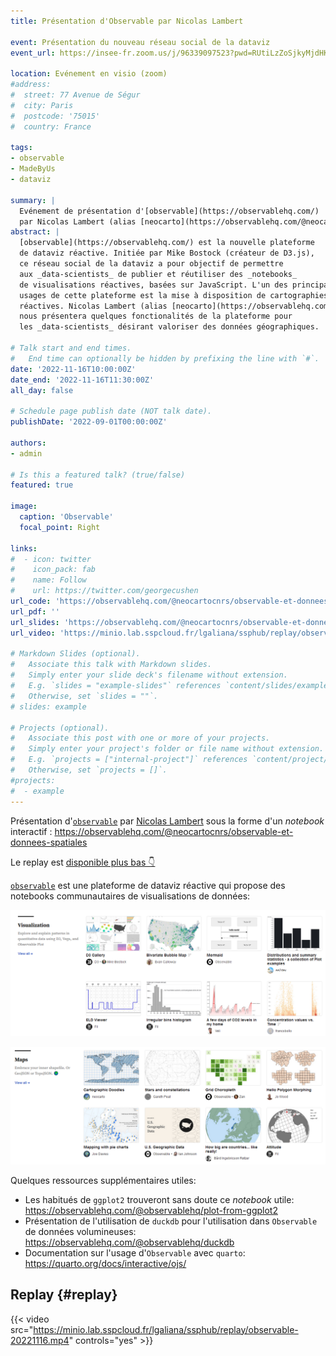 ```yaml
---
title: Présentation d'Observable par Nicolas Lambert

event: Présentation du nouveau réseau social de la dataviz
event_url: https://insee-fr.zoom.us/j/96339097523?pwd=RUtiLzZoSjkyMjdHK1h2c1NSbzkvdz09

location: Evénement en visio (zoom)
#address:
#  street: 77 Avenue de Ségur
#  city: Paris
#  postcode: '75015'
#  country: France

tags:
- observable
- MadeByUs
- dataviz

summary: |
  Evénement de présentation d'[observable](https://observablehq.com/)
  par Nicolas Lambert (alias [neocarto](https://observablehq.com/@neocartocnrs))
abstract: |
  [observable](https://observablehq.com/) est la nouvelle plateforme
  de dataviz réactive. Initiée par Mike Bostock (créateur de D3.js),
  ce réseau social de la dataviz a pour objectif de permettre 
  aux _data-scientists_ de publier et réutiliser des _notebooks_  
  de visualisations réactives, basées sur JavaScript. L'un des principaux
  usages de cette plateforme est la mise à disposition de cartographies
  réactives. Nicolas Lambert (alias [neocarto](https://observablehq.com/@neocartocnrs))
  nous présentera quelques fonctionalités de la plateforme pour
  les _data-scientists_ désirant valoriser des données géographiques.

# Talk start and end times.
#   End time can optionally be hidden by prefixing the line with `#`.
date: '2022-11-16T10:00:00Z'
date_end: '2022-11-16T11:30:00Z'
all_day: false

# Schedule page publish date (NOT talk date).
publishDate: '2022-09-01T00:00:00Z'

authors:
- admin

# Is this a featured talk? (true/false)
featured: true

image:
  caption: 'Observable'
  focal_point: Right

links:
#  - icon: twitter
#    icon_pack: fab
#    name: Follow
#    url: https://twitter.com/georgecushen
url_code: 'https://observablehq.com/@neocartocnrs/observable-et-donnees-spatiales'
url_pdf: ''
url_slides: 'https://observablehq.com/@neocartocnrs/observable-et-donnees-spatiales'
url_video: 'https://minio.lab.sspcloud.fr/lgaliana/ssphub/replay/observable-20221116.mp4'

# Markdown Slides (optional).
#   Associate this talk with Markdown slides.
#   Simply enter your slide deck's filename without extension.
#   E.g. `slides = "example-slides"` references `content/slides/example-slides.md`.
#   Otherwise, set `slides = ""`.
# slides: example

# Projects (optional).
#   Associate this post with one or more of your projects.
#   Simply enter your project's folder or file name without extension.
#   E.g. `projects = ["internal-project"]` references `content/project/deep-learning/index.md`.
#   Otherwise, set `projects = []`.
#projects:
#  - example
---
```


Présentation d'[`observable`](https://observablehq.com/explore)
par [Nicolas Lambert](https://observablehq.com/@neocartocnrs)
sous la forme d'un _notebook_ interactif : https://observablehq.com/@neocartocnrs/observable-et-donnees-spatiales 

Le replay est [disponible plus bas 👇](#replay)

[`observable`](https://observablehq.com/) est
une plateforme
de dataviz réactive qui propose des notebooks
communautaires de visualisations de données:

![](observable2.png)

![](observable1.png)

Quelques ressources supplémentaires utiles:

- Les habitués de `ggplot2` trouveront sans doute ce _notebook_ utile: https://observablehq.com/@observablehq/plot-from-ggplot2
- Présentation de l'utilisation de `duckdb` pour l'utilisation dans `Observable` de données volumineuses: https://observablehq.com/@observablehq/duckdb
- Documentation sur l'usage d'`Observable` avec `quarto`: https://quarto.org/docs/interactive/ojs/


## Replay {#replay}



{{< video src="https://minio.lab.sspcloud.fr/lgaliana/ssphub/replay/observable-20221116.mp4" controls="yes" >}}




